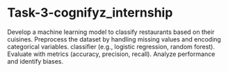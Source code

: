 # Task-3-cognifyz_internship
Develop a machine learning model to classify restaurants based on their cuisines. Preprocess the dataset by handling missing values and encoding categorical variables.  classifier (e.g., logistic regression, random forest). Evaluate with metrics (accuracy, precision, recall). Analyze performance and identify biases.
